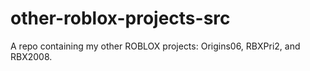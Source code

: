 # other-roblox-projects-src
A repo containing my other ROBLOX projects: Origins06, RBXPri2, and RBX2008.
